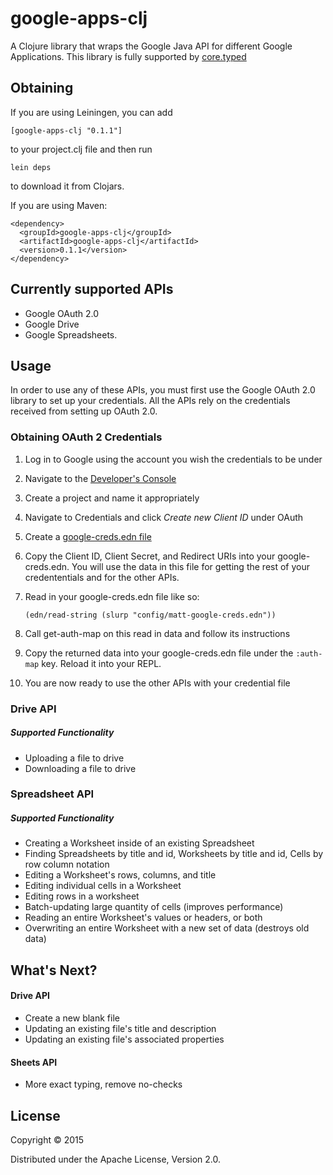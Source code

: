 # google-apps-clj

A Clojure library that wraps the Google Java API for different Google Applications. This library is fully supported by [core.typed](https://github.com/clojure/core.typed)

## Obtaining
If you are using Leiningen, you can add
```
[google-apps-clj "0.1.1"]
```
to your project.clj file and then run
```
lein deps
```
to download it from Clojars.

If you are using Maven:
```
<dependency>
  <groupId>google-apps-clj</groupId>
  <artifactId>google-apps-clj</artifactId>
  <version>0.1.1</version>
</dependency>
```

## Currently supported APIs

* Google OAuth 2.0
* Google Drive
* Google Spreadsheets.

## Usage
In order to use any of these APIs, you must first use the Google OAuth 2.0 library to set up your credentials. All the APIs rely on the credentials received from setting up OAuth 2.0.

### Obtaining OAuth 2 Credentials

1. Log in to Google using the account you wish the credentials to be under
2. Navigate to the [Developer's Console](https://console.developers.google.com)
3. Create a project and name it appropriately
4. Navigate to Credentials and click *Create new Client ID* under OAuth
5. Create a [google-creds.edn file](https://github.com/dunn-mat/google-apps-clj/blob/master/config/google-creds.edn.template)
6. Copy the Client ID, Client Secret, and Redirect URIs into your google-creds.edn. You will use the data in this file for getting the rest of your credententials and for the other APIs.
7. Read in your google-creds.edn file like so:

     `(edn/read-string (slurp "config/matt-google-creds.edn"))`

8. Call get-auth-map on this read in data and follow its instructions
9. Copy the returned data into your google-creds.edn file under the `:auth-map` key. Reload it into your REPL.
10. You are now ready to use the other APIs with your credential file

### Drive API

##### Supported Functionality

* Uploading a file to drive
* Downloading a file to drive

### Spreadsheet API

##### Supported Functionality

* Creating a Worksheet inside of an existing Spreadsheet
* Finding Spreadsheets by title and id, Worksheets by title and id, Cells by row column notation
* Editing a Worksheet's rows, columns, and title
* Editing individual cells in a Worksheet
* Editing rows in a worksheet
* Batch-updating large quantity of cells (improves performance)
* Reading an entire Worksheet's values or headers, or both
* Overwriting an entire Worksheet with a new set of data (destroys old data)

## What's Next?

#### Drive API

* Create a new blank file
* Updating an existing file's title and description
* Updating an existing file's associated properties

#### Sheets API

* More exact typing, remove no-checks

## License

Copyright © 2015 

Distributed under the Apache License, Version 2.0.
